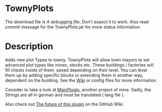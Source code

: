 TownyPlots
==========

The download file is *A debugging file*. Don't expect it to work. Also read commit message for the TownyPlots.jar for more status information.

Description
==========
Adds new plot Types to towny.
TownyPlots will allow town mayors to set advanced plot types like mines, stocks etc. 
These buildings / factories will fill chests inside of them, speed depending on their level. You can level them up by adding specific blocks or extending them in another way, dependent on the building. 
See the [Wiki](https://github.com/Pommesritter/TownyPlots/wiki) or config files for more information.

Consider to take a look at [MainPlugin](https://github.com/herbertsfundgrube/GSplugin), another project of mine. 
Sadly, the Strings are all in german and must be translated ( lang file ). 


Also check out [The future of this plugin](https://github.com/Pommesritter/TownyPlots/wiki/The-future-of-this-plugin) on the GitHub Wiki.
